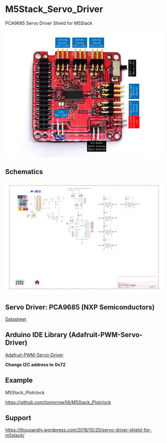 # M5Stack_Servo_Driver

PCA9685 Servo Driver Shield for M5Stack

![Pinout](Servo_Pinout.jpg)

## Schematics
![Schematics](M5_PCA9685_v02_schematics.jpg)

## Servo Driver: PCA9685 (NXP Semiconductors)
[Datasheet](https://www.nxp.com/docs/en/data-sheet/PCA9685.pdf)

## Arduino IDE Library (Adafruit-PWM-Servo-Driver)
[Adafruit-PWM-Servo-Driver](https://github.com/adafruit/Adafruit-PWM-Servo-Driver-Library)

**Change I2C address to 0x72**

## Example
M5Stack_Plotclock

https://github.com/tomorrow56/M5Stack_Plotclock

## Support
https://thousandiy.wordpress.com/2018/10/20/servo-driver-shield-for-m5stack/
